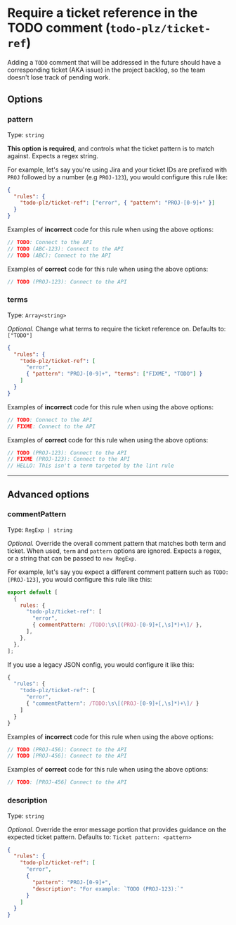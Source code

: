 # Require a ticket reference in the TODO comment (`todo-plz/ticket-ref`)

<!-- end auto-generated rule header -->

Adding a `TODO` comment that will be addressed in the future should have a corresponding ticket (AKA issue) in the project backlog, so the team doesn't lose track of pending work.

## Options

### pattern

Type: `string`

**This option is required**, and controls what the ticket pattern is to match against. Expects a regex string.

For example, let's say you're using Jira and your ticket IDs are prefixed with `PROJ` followed by a number (e.g `PROJ-123`), you would configure this rule like:

```json
{
  "rules": {
    "todo-plz/ticket-ref": ["error", { "pattern": "PROJ-[0-9]+" }]
  }
}
```

Examples of **incorrect** code for this rule when using the above options:

```js
// TODO: Connect to the API
// TODO (ABC-123): Connect to the API
// TODO (ABC): Connect to the API
```

Examples of **correct** code for this rule when using the above options:

```js
// TODO (PROJ-123): Connect to the API
```

### terms

Type: `Array<string>`

_Optional._ Change what terms to require the ticket reference on. Defaults to: `["TODO"]`

```json
{
  "rules": {
    "todo-plz/ticket-ref": [
      "error",
      { "pattern": "PROJ-[0-9]+", "terms": ["FIXME", "TODO"] }
    ]
  }
}
```

Examples of **incorrect** code for this rule when using the above options:

```js
// TODO: Connect to the API
// FIXME: Connect to the API
```

Examples of **correct** code for this rule when using the above options:

```js
// TODO (PROJ-123): Connect to the API
// FIXME (PROJ-123): Connect to the API
// HELLO: This isn't a term targeted by the lint rule
```

---

## Advanced options

### commentPattern

Type: `RegExp | string`

_Optional._ Override the overall comment pattern that matches both term and ticket. When used, `term` and `pattern` options are ignored. Expects a regex, or a string that can be passed to `new RegExp`.

For example, let's say you expect a different comment pattern such as `TODO: [PROJ-123]`, you would configure this rule like this:

```js
export default [
  {
    rules: {
      "todo-plz/ticket-ref": [
        "error",
        { commentPattern: /TODO:\s\[(PROJ-[0-9]+[,\s]*)+\]/ },
      ],
    },
  },
];
```

If you use a legacy JSON config, you would configure it like this:

```js
{
  "rules": {
    "todo-plz/ticket-ref": [
      "error",
      { "commentPattern": /TODO:\s\[(PROJ-[0-9]+[,\s]*)+\]/ }
    ]
  }
}
```

Examples of **incorrect** code for this rule when using the above options:

```js
// TODO (PROJ-456): Connect to the API
// TODO [PROJ-456]: Connect to the API
```

Examples of **correct** code for this rule when using the above options:

```js
// TODO: [PROJ-456] Connect to the API
```

### description

Type: `string`

_Optional_. Override the error message portion that provides guidance on the expected ticket pattern. Defaults to: `Ticket pattern: <pattern>`

```json
{
  "rules": {
    "todo-plz/ticket-ref": [
      "error",
      {
        "pattern": "PROJ-[0-9]+",
        "description": "For example: `TODO (PROJ-123):`"
      }
    ]
  }
}
```
